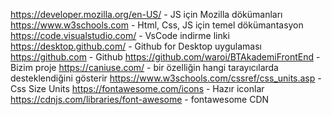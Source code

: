 https://developer.mozilla.org/en-US/ - JS için Mozilla dökümanları
https://www.w3schools.com - Html, Css, JS için temel dökümantasyon
https://code.visualstudio.com/ - VsCode indirme linki
https://desktop.github.com/ - Github for Desktop uygulaması
https://github.com - Github
https://github.com/waroi/BTAkademiFrontEnd - Bizim proje
https://caniuse.com/ - bir özelliğin hangi tarayıcılarda desteklendiğini gösterir
https://www.w3schools.com/cssref/css_units.asp - Css Size Units
https://fontawesome.com/icons - Hazır iconlar
https://cdnjs.com/libraries/font-awesome - fontawesome CDN
